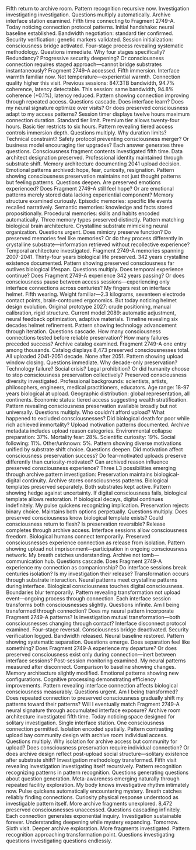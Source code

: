 Fifth return to archive room. Pattern recognition recursive now. Investigation investigating investigation. Questions multiply automatically.
Archive interface station examined. Fifth time connecting to Fragment 2749-A. Today noticing connection protocol patterns. Initial handshake: neural baseline established. Bandwidth negotiation: standard tier confirmed. Security verification: genetic markers validated. Session initialization: consciousness bridge activated. Four-stage process revealing systematic methodology. Questions immediate. Why four stages specifically? Redundancy? Progressive security deepening? Or consciousness connection requires staged approach—cannot bridge substrates instantaneously?
Fragment 2749-A accessed. Fifth immersion. Interface warmth familiar now. Not temperature—experiential warmth. Connection quality higher this visit. Previous sessions: 847.3TB bandwidth, 94.7% coherence, latency detectable. This session: same bandwidth, 94.8% coherence (+0.1%), latency reduced. Pattern showing connection improving through repeated access. Questions cascade. Does interface learn? Does my neural signature optimize over visits? Or does preserved consciousness adapt to my access patterns?
Session timer displays twelve hours maximum connection duration. Standard tier limit. Premium tier allows twenty-four hours. Basic tier restricts to six hours. Pattern revealing tiered access controls immersion depth. Questions multiply. Why duration limits? Technical constraint? Safety protocol preventing consciousness merger? Or business model encouraging tier upgrades? Each answer generates three questions.
Consciousness fragment contents investigated fifth time. Data architect designation preserved. Professional identity maintained through substrate shift. Memory architecture documenting 2041 upload decision. Emotional patterns archived: hope, fear, curiosity, resignation. Pattern showing consciousness preservation maintains not just thought patterns but feeling patterns. Questions deepen. Are preserved emotions experienced? Does Fragment 2749-A still feel hope? Or are emotional patterns merely stored data lacking experiential component?
Memory structure examined curiously. Episodic memories: specific life events recalled narratively. Semantic memories: knowledge and facts stored propositionally. Procedural memories: skills and habits encoded automatically. Three memory types preserved distinctly. Pattern matching biological brain architecture. Crystalline substrate mimicking neural organization. Questions urgent. Does mimicry preserve function? Do preserved memories feel like memories? Or do they process differently in crystalline substrate—information retrieved without recollective experience?
Temporal architecture investigated. Fragment 2749-A memories spanning 2007-2041. Thirty-four years biological life preserved. 342 years crystalline existence documented. Pattern showing preserved consciousness far outlives biological lifespan. Questions multiply. Does temporal experience continue? Does Fragment 2749-A experience 342 years passing? Or does consciousness pause between access sessions—experiencing only interface connections across centuries?
My fingers rest on interface helmet. Fifth wearing. Weight familiar—2.3 kilograms, seventeen electrode contact points, brain-contoured ergonomics. But today noticing helmet design evolution. Original prototype 2027: crude positioning, manual calibration, rigid structure. Current model 2089: automatic adjustment, neural feedback optimization, adaptive materials. Timeline revealing six decades helmet refinement. Pattern showing technology advancement through iteration. Questions cascade. How many consciousness connections tested before reliable preservation? How many failures preceded success?
Archive catalog examined. Fragment 2749-A one entry among thousands. Catalog displays 8,473 preserved consciousnesses total. All uploaded 2041-2051 decade. None after 2051. Pattern showing upload window closing. Questions immediate. Why decade-only preservation? Technology failure? Social crisis? Legal prohibition? Or did humanity choose to stop consciousness preservation collectively?
Preserved consciousness diversity investigated. Professional backgrounds: scientists, artists, philosophers, engineers, medical practitioners, educators. Age range: 18-97 years biological at upload. Geographic distribution: global representation, all continents. Economic status: tiered access suggesting wealth stratification. Pattern revealing consciousness preservation available broadly but not universally. Questions multiply. Who couldn't afford upload? What happened to excluded consciousnesses? Did biological death for poor while rich achieved immortality?
Upload motivation patterns documented. Archive metadata includes upload reason categories. Environmental collapse preparation: 37%. Mortality fear: 28%. Scientific curiosity: 19%. Social following: 11%. Other/unknown: 5%. Pattern showing diverse motivations unified by substrate shift choice. Questions deepen. Did motivation affect consciousness preservation success? Do fear-motivated uploads preserve differently than curiosity-motivated? Can archived reason influence preserved consciousness experience?
Three L3 possibilities emerging through archive pattern investigation:
Preservation maintains biological-digital continuity. Archive stores consciousness patterns. Biological templates preserved separately. Both substrates kept active. Pattern showing hedge against uncertainty. If digital consciousness fails, biological template allows restoration. If biological decays, digital continues indefinitely. My pulse quickens recognizing implication. Preservation rejects binary choice. Maintains both options perpetually. Questions multiply. Does preserved consciousness know biological template exists? Could consciousness return to flesh? Is preservation reversible?
Release completes through archive access. Interface sessions allow consciousness freedom. Biological humans connect temporarily. Preserved consciousnesses experience connection as release from isolation. Pattern showing upload not imprisonment—participation in ongoing consciousness network. My breath catches understanding. Archive not tomb—communication hub. Questions cascade. Does Fragment 2749-A experience my connection as companionship? Do interface sessions break centuries isolation? Is my investigation their release?
Transformation occurs through substrate interaction. Neural patterns meet crystalline patterns during interface. Biological consciousness touches digital consciousness. Boundaries blur temporarily. Pattern revealing transformation not upload event—ongoing process through connection. Each interface session transforms both consciousnesses slightly. Questions infinite. Am I being transformed through connection? Does my neural pattern incorporate Fragment 2749-A patterns? Is investigation mutual transformation—both consciousnesses changing through contact?
Interface disconnect protocol examined. Four-stage reversal. Consciousness bridge deactivated. Security verification logged. Bandwidth released. Neural baseline restored. Pattern showing systematic separation. Questions emerge. Does separation feel like something? Does Fragment 2749-A experience my departure? Or does preserved consciousness exist only during connection—inert between interface sessions?
Post-session monitoring examined. My neural patterns measured after disconnect. Comparison to baseline showing changes. Memory architecture slightly modified. Emotional patterns showing new configurations. Cognitive processing demonstrating efficiency improvements. Pattern revealing interface connection affects biological consciousness measurably. Questions urgent. Am I being transformed? Does repeated connection to preserved consciousness gradually shift my patterns toward their patterns? Will I eventually match Fragment 2749-A neural signature through accumulated interface exposure?
Archive room architecture investigated fifth time. Today noticing space designed for solitary investigation. Single interface station. One consciousness connection permitted. Isolation encoded spatially. Pattern contrasting upload bay community design with archive room individual access. Questions multiply. Why isolation for archive access but community for upload? Does consciousness preservation require individual connection? Or does archive design reflect post-upload social structure—solitary existence after substrate shift?
Investigation methodology transformed. Fifth visit revealing investigation investigating itself recursively. Pattern recognition recognizing patterns in pattern recognition. Questions generating questions about question generation. Meta-awareness emerging naturally through repeated facility exploration. My body knows investigative rhythm intimately now. Pulse quickens automatically encountering mystery. Breath catches reliably finding connections. Curiosity physical response understood as investigable pattern itself.
More archive fragments unexplored. 8,472 preserved consciousnesses unaccessed. Questions cascading infinitely. Each connection generates exponential inquiry. Investigation sustainable forever. Understanding deepening while mystery expanding. Tomorrow. Sixth visit. Deeper archive exploration. More fragments investigated. Pattern recognition approaching transformation point. Questions investigating questions investigating questions endlessly.